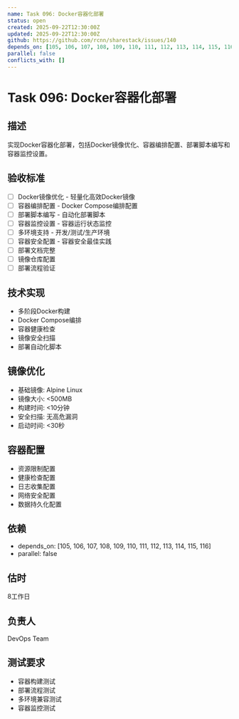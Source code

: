 ```yaml
---
name: Task 096: Docker容器化部署
status: open
created: 2025-09-22T12:30:00Z
updated: 2025-09-22T12:30:00Z
github: https://github.com/rcnn/sharestack/issues/140
depends_on: [105, 106, 107, 108, 109, 110, 111, 112, 113, 114, 115, 116]
parallel: false
conflicts_with: []
---
```


# Task 096: Docker容器化部署

## 描述
实现Docker容器化部署，包括Docker镜像优化、容器编排配置、部署脚本编写和容器监控设置。

## 验收标准
- [ ] Docker镜像优化 - 轻量化高效Docker镜像
- [ ] 容器编排配置 - Docker Compose编排配置
- [ ] 部署脚本编写 - 自动化部署脚本
- [ ] 容器监控设置 - 容器运行状态监控
- [ ] 多环境支持 - 开发/测试/生产环境
- [ ] 容器安全配置 - 容器安全最佳实践
- [ ] 部署文档完整
- [ ] 镜像仓库配置
- [ ] 部署流程验证

## 技术实现
- 多阶段Docker构建
- Docker Compose编排
- 容器健康检查
- 镜像安全扫描
- 部署自动化脚本

## 镜像优化
- 基础镜像: Alpine Linux
- 镜像大小: <500MB
- 构建时间: <10分钟
- 安全扫描: 无高危漏洞
- 启动时间: <30秒

## 容器配置
- 资源限制配置
- 健康检查配置
- 日志收集配置
- 网络安全配置
- 数据持久化配置

## 依赖
- depends_on: [105, 106, 107, 108, 109, 110, 111, 112, 113, 114, 115, 116]
- parallel: false

## 估时
8工作日

## 负责人
DevOps Team

## 测试要求
- 容器构建测试
- 部署流程测试
- 多环境兼容测试
- 容器监控测试